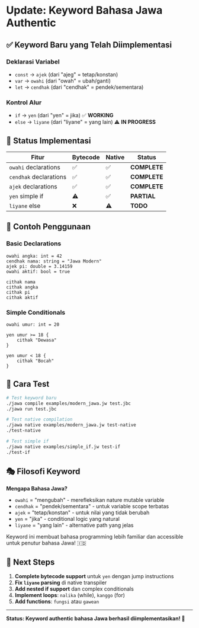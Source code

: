 # Update: Keyword Bahasa Jawa Authentic

## ✅ Keyword Baru yang Telah Diimplementasi

### **Deklarasi Variabel**
- `const` → `ajek` (dari "ajeg" = tetap/konstan)
- `var` → `owahi` (dari "owah" = ubah/ganti) 
- `let` → `cendhak` (dari "cendhak" = pendek/sementara)

### **Kontrol Alur** 
- `if` → `yen` (dari "yen" = jika) ✅ **WORKING**
- `else` → `liyane` (dari "liyane" = yang lain) ⚠️ **IN PROGRESS**

## 🎯 **Status Implementasi**

| Fitur | Bytecode | Native | Status |
|-------|----------|---------|---------|
| `owahi` declarations | ✅ | ✅ | **COMPLETE** |
| `cendhak` declarations | ✅ | ✅ | **COMPLETE** |
| `ajek` declarations | ✅ | ✅ | **COMPLETE** |
| `yen` simple if | ⚠️ | ✅ | **PARTIAL** |
| `liyane` else | ❌ | ⚠️ | **TODO** |

## 📝 **Contoh Penggunaan**

### Basic Declarations
```jawa
owahi angka: int = 42
cendhak nama: string = "Jawa Modern"  
ajek pi: double = 3.14159
owahi aktif: bool = true

cithak nama
cithak angka
cithak pi
cithak aktif
```

### Simple Conditionals
```jawa
owahi umur: int = 20

yen umur >= 18 {
    cithak "Dewasa"
}

yen umur < 18 {
    cithak "Bocah"
}
```

## 🚀 **Cara Test**

```bash
# Test keyword baru
./jawa compile examples/modern_jawa.jw test.jbc
./jawa run test.jbc

# Test native compilation
./jawa native examples/modern_jawa.jw test-native
./test-native

# Test simple if
./jawa native examples/simple_if.jw test-if  
./test-if
```

## 🎭 **Filosofi Keyword**

**Mengapa Bahasa Jawa?**
- `owahi` = "mengubah" - merefleksikan nature mutable variable
- `cendhak` = "pendek/sementara" - untuk variable scope terbatas  
- `ajek` = "tetap/konstan" - untuk nilai yang tidak berubah
- `yen` = "jika" - conditional logic yang natural
- `liyane` = "yang lain" - alternative path yang jelas

Keyword ini membuat bahasa programming lebih familiar dan accessible untuk penutur bahasa Jawa! 🇮🇩

## 🔧 **Next Steps**

1. **Complete bytecode support** untuk `yen` dengan jump instructions
2. **Fix `liyane` parsing** di native transpiler  
3. **Add nested if support** dan complex conditionals
4. **Implement loops**: `nalika` (while), `kanggo` (for)
5. **Add functions**: `fungsi` atau `gawean`

---

**Status: Keyword authentic bahasa Jawa berhasil diimplementasikan! 🎉**
